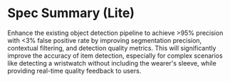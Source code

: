 # Spec Summary (Lite)

Enhance the existing object detection pipeline to achieve >95% precision with <3% false positive rate by improving segmentation precision, contextual filtering, and detection quality metrics. This will significantly improve the accuracy of item detection, especially for complex scenarios like detecting a wristwatch without including the wearer's sleeve, while providing real-time quality feedback to users.
